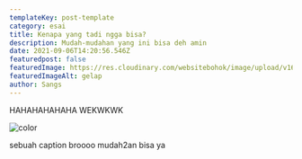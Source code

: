 ```yaml
---
templateKey: post-template
category: esai
title: Kenapa yang tadi ngga bisa?
description: Mudah-mudahan yang ini bisa deh amin
date: 2021-09-06T14:20:56.546Z
featuredpost: false
featuredImage: https://res.cloudinary.com/websitebohok/image/upload/v1630953070/samples/sheep.jpg
featuredImageAlt: gelap
author: Sangs
---
```

HAHAHAHAHAHA WEKWKWK

![color](https://res.cloudinary.com/websitebohok/image/upload/v1630953121/samples/ecommerce/car-interior-design.jpg "judulnya adalah")

<span>sebuah caption broooo mudah2an bisa ya</span>